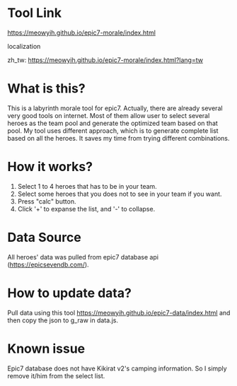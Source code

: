 # Tool Link

https://meowyih.github.io/epic7-morale/index.html

localization

zh_tw:
https://meowyih.github.io/epic7-morale/index.html?lang=tw

# What is this?

This is a labyrinth morale tool for epic7. Actually, there are already several very good tools on internet. Most of them allow user to select several heroes as the team pool and generate the optimized team based on that pool. My tool uses different approach, which is to generate complete list based on all the heroes. It saves my time from trying different combinations.

# How it works?

1. Select 1 to 4 heroes that has to be in your team. 
2. Select some heroes that you does not to see in your team if you want. 
3. Press "calc" button.
4. Click '+' to expanse the list, and '-' to collapse.

# Data Source

All heroes' data was pulled from epic7 database api (https://epicsevendb.com/).

# How to update data?

Pull data using this tool https://meowyih.github.io/epic7-data/index.html and then copy the json to g_raw in data.js.

# Known issue

Epic7 database does not have Kikirat v2's camping information. So I simply remove it/him from the select list.
